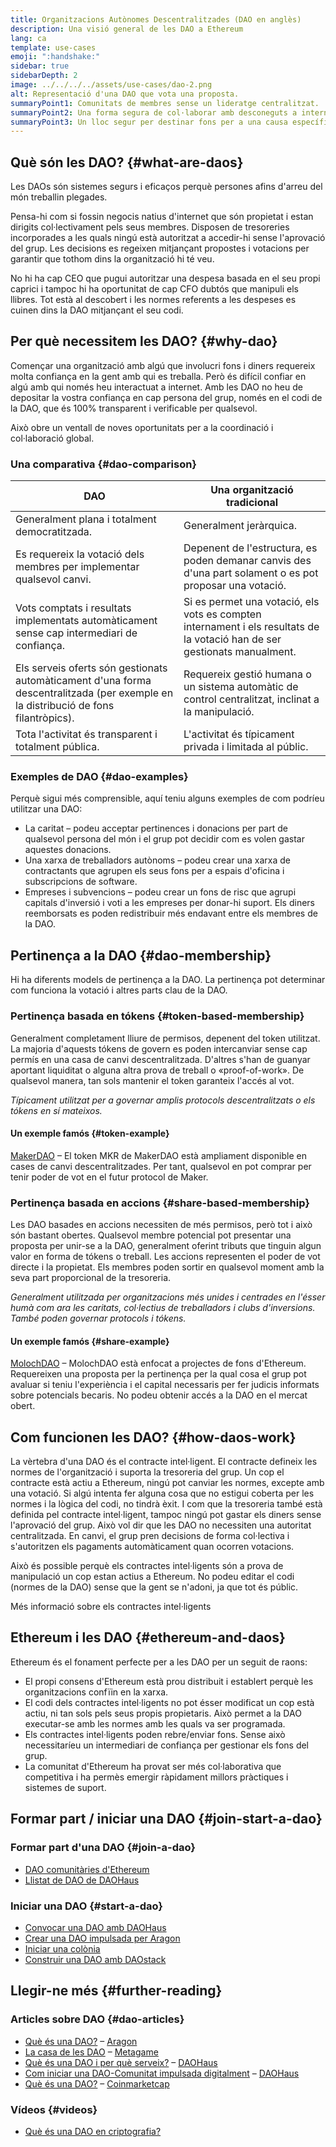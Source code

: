 ```yaml
---
title: Organitzacions Autònomes Descentralitzades (DAO en anglès)
description: Una visió general de les DAO a Ethereum
lang: ca
template: use-cases
emoji: ":handshake:"
sidebar: true
sidebarDepth: 2
image: ../../../../assets/use-cases/dao-2.png
alt: Representació d'una DAO que vota una proposta.
summaryPoint1: Comunitats de membres sense un lideratge centralitzat.
summaryPoint2: Una forma segura de col·laborar amb desconeguts a internet.
summaryPoint3: Un lloc segur per destinar fons per a una causa específica.
---
```


## Què són les DAO? {#what-are-daos}

Les DAOs són sistemes segurs i eficaços perquè persones afins d'arreu del món treballin plegades.

Pensa-hi com si fossin negocis natius d'internet que són propietat i estan dirigits col·lectivament pels seus membres. Disposen de tresoreries incorporades a les quals ningú està autoritzat a accedir-hi sense l'aprovació del grup. Les decisions es regeixen mitjançant propostes i votacions per garantir que tothom dins la organització hi té veu.

No hi ha cap CEO que pugui autoritzar una despesa basada en el seu propi caprici i tampoc hi ha oportunitat de cap CFO dubtós que manipuli els llibres. Tot està al descobert i les normes referents a les despeses es cuinen dins la DAO mitjançant el seu codi.

## Per què necessitem les DAO? {#why-dao}

Començar una organització amb algú que involucri fons i diners requereix molta confiança en la gent amb qui es treballa. Però és difícil confiar en algú amb qui només heu interactuat a internet. Amb les DAO no heu de depositar la vostra confiança en cap persona del grup, només en el codi de la DAO, que és 100% transparent i verificable per qualsevol.

Això obre un ventall de noves oportunitats per a la coordinació i col·laboració global.

### Una comparativa {#dao-comparison}

| DAO                                                                                                                                 | Una organització tradicional                                                                                              |
| ----------------------------------------------------------------------------------------------------------------------------------- | ------------------------------------------------------------------------------------------------------------------------- |
| Generalment plana i totalment democratitzada.                                                                                       | Generalment jeràrquica.                                                                                                   |
| Es requereix la votació dels membres per implementar qualsevol canvi.                                                               | Depenent de l'estructura, es poden demanar canvis des d'una part solament o es pot proposar una votació.                  |
| Vots comptats i resultats implementats automàticament sense cap intermediari de confiança.                                          | Si es permet una votació, els vots es compten internament i els resultats de la votació han de ser gestionats manualment. |
| Els serveis oferts són gestionats automàticament d'una forma descentralitzada (per exemple en la distribució de fons filantròpics). | Requereix gestió humana o un sistema automàtic de control centralitzat, inclinat a la manipulació.                        |
| Tota l'activitat és transparent i totalment pública.                                                                                | L'activitat és típicament privada i limitada al públic.                                                                   |

### Exemples de DAO {#dao-examples}

Perquè sigui més comprensible, aquí teniu alguns exemples de com podríeu utilitzar una DAO:

- La caritat – podeu acceptar pertinences i donacions per part de qualsevol persona del món i el grup pot decidir com es volen gastar aquestes donacions.
- Una xarxa de treballadors autònoms – podeu crear una xarxa de contractants que agrupen els seus fons per a espais d'oficina i subscripcions de software.
- Empreses i subvencions – podeu crear un fons de risc que agrupi capitals d'inversió i voti a les empreses per donar-hi suport. Els diners reemborsats es poden redistribuir més endavant entre els membres de la DAO.

## Pertinença a la DAO {#dao-membership}

Hi ha diferents models de pertinença a la DAO. La pertinença pot determinar com funciona la votació i altres parts clau de la DAO.

### Pertinença basada en tókens {#token-based-membership}

Generalment completament lliure de permisos, depenent del token utilitzat. La majoria d'aquests tókens de govern es poden intercanviar sense cap permís en una casa de canvi descentralitzada. D'altres s'han de guanyar aportant liquiditat o alguna altra prova de treball o «proof-of-work». De qualsevol manera, tan sols mantenir el token garanteix l'accés al vot.

_Típicament utilitzat per a governar amplis protocols descentralitzats o els tókens en sí mateixos._

#### Un exemple famós {#token-example}

[MakerDAO](https://makerdao.com) – El token MKR de MakerDAO està ampliament disponible en cases de canvi descentralitzades. Per tant, qualsevol en pot comprar per tenir poder de vot en el futur protocol de Maker.

### Pertinença basada en accions {#share-based-membership}

Les DAO basades en accions necessiten de més permisos, però tot i això són bastant obertes. Qualsevol membre potencial pot presentar una proposta per unir-se a la DAO, generalment oferint tributs que tinguin algun valor en forma de tókens o treball. Les accions representen el poder de vot directe i la propietat. Els membres poden sortir en qualsevol moment amb la seva part proporcional de la tresoreria.

_Generalment utilitzada per organitzacions més unides i centrades en l'ésser humà com ara les caritats, col·lectius de treballadors i clubs d'inversions. També poden governar protocols i tókens._

#### Un exemple famós {#share-example}

[MolochDAO](http://molochdao.com/) – MolochDAO està enfocat a projectes de fons d'Ethereum. Requereixen una proposta per la pertinença per la qual cosa el grup pot avaluar si teniu l'experiència i el capital necessaris per fer judicis informats sobre potencials becaris. No podeu obtenir accés a la DAO en el mercat obert.

## Com funcionen les DAO? {#how-daos-work}

La vèrtebra d'una DAO és el contracte intel·ligent. El contracte defineix les normes de l'organització i suporta la tresoreria del grup. Un cop el contracte està actiu a Ethereum, ningú pot canviar les normes, excepte amb una votació. Si algú intenta fer alguna cosa que no estigui coberta per les normes i la lògica del codi, no tindrà èxit. I com que la tresoreria també està definida pel contracte intel·ligent, tampoc ningú pot gastar els diners sense l'aprovació del grup. Això vol dir que les DAO no necessiten una autoritat centralitzada. En canvi, el grup pren decisions de forma col·lectiva i s'autoritzen els pagaments automàticament quan ocorren votacions.

Això és possible perquè els contractes intel·ligents són a prova de manipulació un cop estan actius a Ethereum. No podeu editar el codi (normes de la DAO) sense que la gent se n'adoni, ja que tot és públic.

<DocLink to="/developers/docs/smart-contracts/">
  Més informació sobre els contractes intel·ligents
</DocLink>

## Ethereum i les DAO {#ethereum-and-daos}

Ethereum és el fonament perfecte per a les DAO per un seguit de raons:

- El propi consens d'Ethereum està prou distribuit i establert perquè les organitzacions confïin en la xarxa.
- El codi dels contractes intel·ligents no pot ésser modificat un cop està actiu, ni tan sols pels seus propis propietaris. Això permet a la DAO executar-se amb les normes amb les quals va ser programada.
- Els contractes intel·ligents poden rebre/enviar fons. Sense això necessitaríeu un intermediari de confiança per gestionar els fons del grup.
- La comunitat d'Ethereum ha provat ser més col·laborativa que competitiva i ha permès emergir ràpidament millors pràctiques i sistemes de suport.

## Formar part / iniciar una DAO {#join-start-a-dao}

### Formar part d'una DAO {#join-a-dao}

- [DAO comunitàries d'Ethereum](/community/get-involved/#decentralized-autonomous-organizations-daos)
- [Llistat de DAO de DAOHaus](https://app.daohaus.club/explore)

### Iniciar una DAO {#start-a-dao}

- [Convocar una DAO amb DAOHaus](https://app.daohaus.club/summon)
- [Crear una DAO impulsada per Aragon](https://aragon.org/product)
- [Iniciar una colònia](https://colony.io/)
- [Construir una DAO amb DAOstack](https://daostack.io/)

## Llegir-ne més {#further-reading}

### Articles sobre DAO {#dao-articles}

- [Què és una DAO?](https://aragon.org/dao) – [Aragon](https://aragon.org/)
- [La casa de les DAO](https://wiki.metagame.wtf/docs/great-houses/house-of-daos) – [Metagame](https://wiki.metagame.wtf/)
- [Què és una DAO i per què serveix?](https://daohaus.substack.com/p/-what-is-a-dao-and-what-is-it-for) – [DAOHaus](https://daohaus.club/)
- [Com iniciar una DAO-Comunitat impulsada digitalment](https://daohaus.substack.com/p/four-and-a-half-steps-to-start-a) – [DAOHaus](https://daohaus.club/)
- [Què és una DAO?](https://coinmarketcap.com/alexandria/article/what-is-a-dao) – [Coinmarketcap](https://coinmarketcap.com)

### Vídeos {#videos}

- [Què és una DAO en criptografia?](https://youtu.be/KHm0uUPqmVE)
